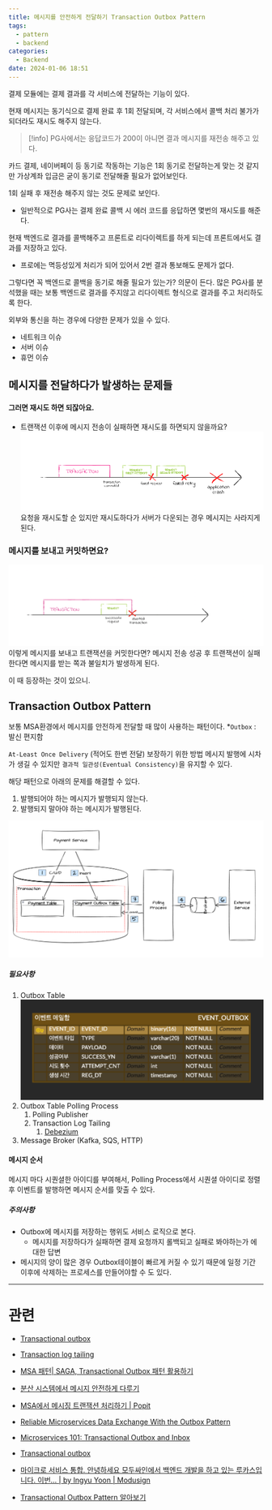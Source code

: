 ```yaml
---
title: 메시지를 안전하게 전달하기 Transaction Outbox Pattern
tags:
  - pattern
  - backend
categories:
  - Backend
date: 2024-01-06 18:51
---
```

결제 모듈에는 결제 결과를 각 서비스에 전달하는 기능이 있다.

현재 메시지는 동기식으로 결제 완료 후 1회 전달되며, 각 서비스에서 콜백 처리 불가가 되더라도 재시도 해주지 않는다.
> [!info]
> PG사에서는 응답코드가 200이 아니면 결과 메시지를 재전송 해주고 있다.

카드 결제, 네이버페이 등 동기로 작동하는 기능은 1회 동기로 전달하는게 맞는 것 같지만
가상계좌 입금은 굳이 동기로 전달해줄 필요가 없어보인다.

1회 실패 후 재전송 해주지 않는 것도 문제로 보인다.
- 일반적으로 PG사는 결제 완료 콜백 시 에러 코드를 응답하면 몇번의 재시도를 해준다.

현재 백엔드로 결과를 콜백해주고
프론트로 리다이렉트를 하게 되는데 프론트에서도 결과를 저장하고 있다.
- 프로에는 멱등성있게 처리가 되어 있어서 2번 결과 통보해도 문제가 없다.

그렇다면 꼭 백엔드로 콜백을 동기로 해줄 필요가 있는가? 의문이 든다.
많은 PG사를 분석했을 때는 보통 백엔드로 결과를 주지않고 리다이렉트 형식으로 결과를 주고 처리하도록 한다. 

외부와 통신을 하는 경우에 다양한 문제가 있을 수 있다.
- 네트워크 이슈
- 서버 이슈
- 휴먼 이슈


## 메시지를 전달하다가 발생하는 문제들

#### 그러면 재시도 하면 되잖아요.
- 트랜잭션 이후에 메시지 전송이 실패하면 재시도를 하면되지 않을까요?
![](/assets/img/2279f013c95d081a3ea63ff2bc63b42b.png)
요청을 재시도할 순 있지만 재시도하다가
서버가 다운되는 경우 메시지는 사라지게 된다.

### 메시지를 보내고 커밋하면요?
![](/assets/img/1208346ffc42479fddb5637155126861.png)
이렇게 메시지를 보내고 트랜잭션을 커밋한다면?
메시지 전송 성공 후 트랜잭션이 실패한다면 메시지를 받는 쪽과 불일치가 발생하게 된다.

이 때 등장하는 것이 있으니.
## Transaction Outbox Pattern
보통 MSA환경에서 메시지를 안전하게 전달할 때 많이 사용하는 패턴이다.
*`Outbox` : 발신 편지함

`At-Least Once Delivery` (적어도 한번 전달) 보장하기 위한 방법
메시지 발행에 시차가 생길 수 있지만 `결과적 일관성(Eventual Consistency)`을 유지할 수 있다.

해당 패턴으로 아래의 문제를 해결할 수 있다.
1. 발행되어야 하는 메시지가 발행되지 않는다.
2. 발행되지 말아야 하는 메시지가 발행된다.

![](/assets/img/58ab03e5d25c8ab31206258742fd0921.png)
##### 필요사항
1. Outbox Table
	![](/assets/img/a8d3c2c4c0ccb88f90a4db90406dc514.png)
2. Outbox Table Polling Process
	1. Polling Publisher
	2. Transaction Log Tailing
		1. [Debezium](https://debezium.io/)
3. Message Broker (Kafka, SQS, HTTP)

#### 메시지 순서
메시지 마다 시퀀셜한 아이디를 부여해서, Polling Process에서 시퀀셜 아이디로 정렬 후 이벤트를 발행하면 메시지 순서를 맞출 수 있다.
##### 주의사항
- Outbox에 메시지를 저장하는 행위도 서비스 로직으로 본다.
	- 메시지를 저장하다가 실패하면 결제 요청까지 롤백되고 실패로 봐야하는가 에 대한 답변
- 메시지의 양이 많은 경우 Outbox테이블이 빠르게 커질 수 있기 때문에 일정 기간 이후에 삭제하는 프로세스를 만들어야할 수 도 있다.

---
# 관련
- [Transactional outbox](https://microservices.io/patterns/data/transactional-outbox.html)
- [Transaction log tailing](https://microservices.io/patterns/data/transaction-log-tailing.html)

- [MSA 패턴| SAGA, Transactional Outbox 패턴 활용하기](https://devocean.sk.com/blog/techBoardDetail.do?ID=165445&boardType=techBlog)
- [분산 시스템에서 메시지 안전하게 다루기](https://blog.gangnamunni.com/post/transactional-outbox/)
- [MSA에서 메시징 트랜잭션 처리하기 | Popit](https://www.popit.kr/msa%EC%97%90%EC%84%9C-%EB%A9%94%EC%8B%9C%EC%A7%95-%ED%8A%B8%EB%9E%9C%EC%9E%AD%EC%85%98-%EC%B2%98%EB%A6%AC%ED%95%98%EA%B8%B0/)
- [Reliable Microservices Data Exchange With the Outbox Pattern](https://debezium.io/blog/2019/02/19/reliable-microservices-data-exchange-with-the-outbox-pattern/)
- [Microservices 101: Transactional Outbox and Inbox](https://softwaremill.com/microservices-101/)
- [Transactional outbox](https://microservices.io/patterns/data/transactional-outbox.html)
- [마이크로 서비스 통합. 안녕하세요 모두싸인에서 백엔드 개발을 하고 있는 루카스입니다. 이번… | by Ingyu Yoon | Modusign](https://team.modusign.co.kr/%EB%A7%88%EC%9D%B4%ED%81%AC%EB%A1%9C-%EC%84%9C%EB%B9%84%EC%8A%A4-%ED%86%B5%ED%95%A9-b08979275b59)
- [Transactional Outbox Pattern 알아보기](https://velog.io/@eastperson/Transaction-Outbox-Pattern-%EC%95%8C%EC%95%84%EB%B3%B4%EA%B8%B0)
